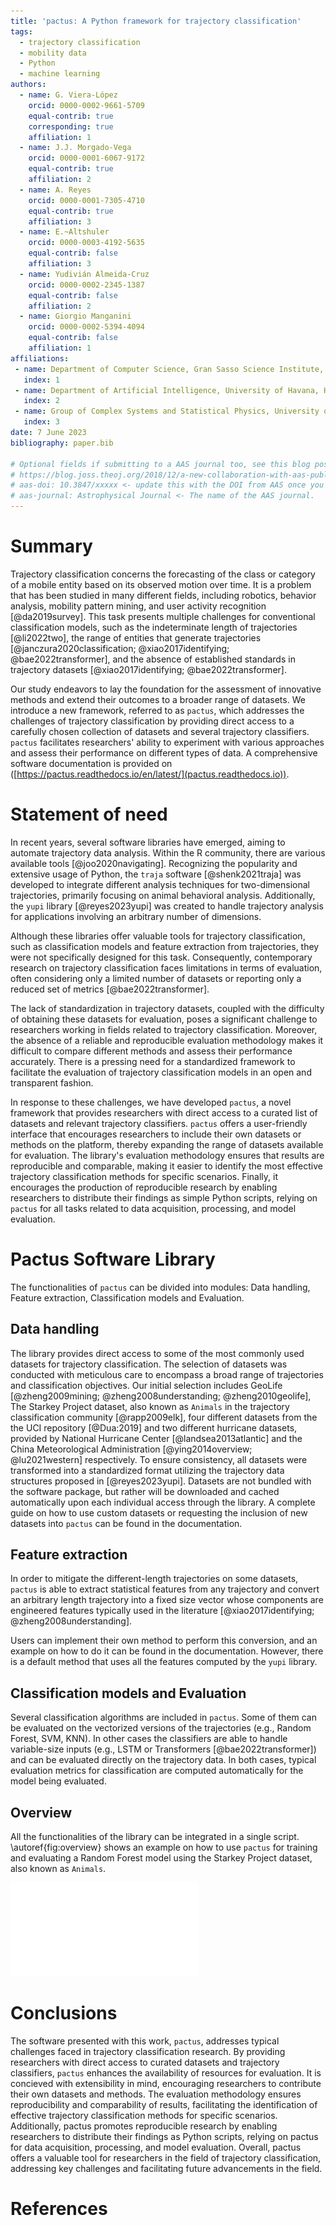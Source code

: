```yaml
---
title: 'pactus: A Python framework for trajectory classification'
tags:
  - trajectory classification
  - mobility data
  - Python
  - machine learning
authors:
  - name: G. Viera-López
    orcid: 0000-0002-9661-5709
    equal-contrib: true
    corresponding: true 
    affiliation: 1 
  - name: J.J. Morgado-Vega
    orcid: 0000-0001-6067-9172
    equal-contrib: true 
    affiliation: 2
  - name: A. Reyes
    orcid: 0000-0001-7305-4710
    equal-contrib: true
    affiliation: 3
  - name: E.~Altshuler
    orcid: 0000-0003-4192-5635
    equal-contrib: false
    affiliation: 3
  - name: Yudivián Almeida-Cruz
    orcid: 0000-0002-2345-1387
    equal-contrib: false
    affiliation: 2
  - name: Giorgio Manganini
    orcid: 0000-0002-5394-4094
    equal-contrib: false
    affiliation: 1
affiliations:
 - name: Department of Computer Science, Gran Sasso Science Institute, L'Aquila, Italy
   index: 1
 - name: Department of Artificial Intelligence, University of Havana, Havana, Cuba 
   index: 2
 - name: Group of Complex Systems and Statistical Physics, University of Havana, Havana, Cuba
   index: 3
date: 7 June 2023
bibliography: paper.bib

# Optional fields if submitting to a AAS journal too, see this blog post:
# https://blog.joss.theoj.org/2018/12/a-new-collaboration-with-aas-publishing
# aas-doi: 10.3847/xxxxx <- update this with the DOI from AAS once you know it.
# aas-journal: Astrophysical Journal <- The name of the AAS journal.
---
```


# Summary

Trajectory classification concerns the forecasting of the class or category of 
a mobile entity based on its observed motion over time. It is a problem that has 
been studied in many different fields, including robotics, behavior analysis, 
mobility pattern mining, and user activity recognition [@da2019survey]. This task
presents multiple challenges for conventional classification models, such as the 
indeterminate length of trajectories [@li2022two], the range of entities that generate 
trajectories [@janczura2020classification; @xiao2017identifying; @bae2022transformer], 
and the absence of established standards in trajectory datasets 
[@xiao2017identifying; @bae2022transformer]. 

Our study endeavors to lay the foundation for the assessment of innovative 
methods and extend their outcomes to a broader range of datasets. We introduce 
a new framework, referred to as `pactus`, which addresses the challenges of 
trajectory classification by providing direct access to a carefully chosen 
collection of datasets and several trajectory classifiers. `pactus` 
facilitates researchers' ability to experiment with various approaches 
and assess their performance on different types of data. A comprehensive software 
documentation is provided on 
([https://pactus.readthedocs.io/en/latest/](pactus.readthedocs.io)).

# Statement of need

In recent years, several software libraries have emerged, aiming to automate trajectory 
data analysis. Within the R community, there are various available tools 
[@joo2020navigating]. Recognizing the popularity and extensive usage of Python, the `traja`
software [@shenk2021traja] was developed to integrate different analysis techniques for 
two-dimensional trajectories, primarily focusing on animal behavioral analysis. Additionally, 
the `yupi` library [@reyes2023yupi] was created to handle trajectory analysis for applications 
involving an arbitrary number of dimensions.

Although these libraries offer valuable tools for trajectory classification, such as 
classification models and feature extraction from trajectories, they were not specifically 
designed for this task. Consequently, contemporary research on trajectory classification
faces limitations in terms of evaluation, often considering only a limited number of datasets 
or reporting only a reduced set of metrics [@bae2022transformer].

The lack of standardization in trajectory datasets, coupled with the difficulty 
of obtaining these datasets for evaluation, poses a significant challenge to 
researchers working in fields related to trajectory classification. Moreover, 
the absence of a reliable and reproducible evaluation methodology makes it 
difficult to compare different methods and assess their performance accurately. 
There is a pressing need for a standardized framework to facilitate the evaluation 
of trajectory classification models in an open and transparent fashion.

In response to these challenges, we have developed `pactus`, a novel framework that 
provides researchers with direct access to a curated list of datasets and relevant 
trajectory classifiers. `pactus` offers a user-friendly interface that encourages 
researchers to include their own datasets or methods on the platform, thereby 
expanding the range of datasets available for evaluation. The library's evaluation 
methodology ensures that results are reproducible and comparable, making it easier 
to identify the most effective trajectory classification methods for specific 
scenarios. Finally, it encourages the production of reproducible research by enabling 
researchers to distribute their findings as simple Python scripts, relying on `pactus` 
for all tasks related to data acquisition, processing, and model evaluation.


# Pactus Software Library

The functionalities of `pactus` can be divided into modules: Data handling, Feature extraction,
Classification models and Evaluation.

## Data handling

The library provides direct access to some of the most commonly used datasets for trajectory 
classification. The selection of datasets was conducted with meticulous care to encompass a broad 
range of trajectories and classification objectives. Our initial selection includes
GeoLife [@zheng2009mining; @zheng2008understanding; @zheng2010geolife], The Starkey 
Project dataset, also known as `Animals` in the	trajectory classification 
community [@rapp2009elk], four different datasets from the the UCI repository 
[@Dua:2019] and two different hurricane datasets, provided by National Hurricane 
Center [@landsea2013atlantic] and the China Meteorological Administration 
[@ying2014overview; @lu2021western] respectively. To ensure consistency, all 
datasets were transformed into a standardized format utilizing the trajectory 
data structures proposed in [@reyes2023yupi]. Datasets are not bundled with the 
software package, but rather will be downloaded and cached automatically upon each
individual access through the library. A complete guide on how to use custom datasets or
requesting the inclusion of new datasets into `pactus` can be found in the documentation.

## Feature extraction

In order to mitigate the different-length trajectories on some datasets, `pactus`
is able to extract statistical features from any trajectory and convert an arbitrary
length trajectory into a fixed size vector whose components are engineered features 
typically used in the literature [@xiao2017identifying; @zheng2008understanding].

Users can implement their own method to perform this conversion, and an example on how
to do it can be found in the documentation. However, there is a default method that uses
all the features computed by the `yupi` library.

## Classification models and Evaluation

Several classification algorithms are included in  `pactus`. Some of them can be evaluated 
on the vectorized versions of the trajectories (e.g., Random Forest, SVM, KNN). In other cases
the classifiers are able to handle variable-size inputs (e.g., LSTM or Transformers 
[@bae2022transformer]) and can be evaluated directly on the trajectory data. In both cases, 
typical evaluation metrics for classification are computed automatically for the model being evaluated. 

## Overview

All the functionalities of the library can be integrated in a single script. \autoref{fig:overview}
shows an example on how to use `pactus` for training and evaluating a Random Forest model using the
Starkey Project dataset, also known as `Animals`.

![Overview of the resources available in `pactus` coupled with an usage example.\label{fig:overview}](1.pdf)


# Conclusions

The software presented with this work, `pactus`, addresses typical challenges faced in trajectory 
classification research. By providing researchers with direct access to curated datasets and trajectory 
classifiers, `pactus` enhances the availability of resources for evaluation. It is concieved with extensibility 
in mind, encouraging researchers to contribute their own datasets and methods. The evaluation methodology ensures 
reproducibility and comparability of results, facilitating the identification of effective trajectory classification 
methods for specific scenarios. Additionally, pactus promotes reproducible research by enabling researchers to 
distribute their findings as Python scripts, relying on pactus for data acquisition, processing, and model 
evaluation. Overall, pactus offers a valuable tool for researchers in the field of trajectory classification, 
addressing key challenges and facilitating future advancements in the field.

# References
